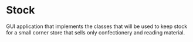 # Stock
 GUI application that implements the classes that will be used to keep stock for a small  corner store that sells only confectionery and reading material.
